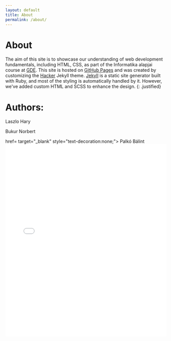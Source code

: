 ```yaml
---
layout: default
title: About
permalink: /about/
---
```

# About

The aim of this site is to showcase our understanding of web development fundamentals, including HTML, CSS, as part of the Informatika alapjai course at [GDE](https://gde.hu/). This site is hosted on [GitHub Pages](https://pages.github.com/) and was created by customizing the [Hacker](https://github.com/pages-themes/hacker) Jekyll theme. [Jekyll](https://jekyllrb.com/) is a static site generator built with Ruby, and most of the styling is automatically handled by it. However, we've added custom HTML and SCSS to enhance the design.
{: .justified}

# Authors: 

<a href="https://www.linkedin.com/in/l%C3%A1szl%C3%B3-h%C3%A1ry-297576ba/" target="_blank" style="text-decoration:none;">
    <i class="fab fa-linkedin" style="font-size: 24px; color: #0077B5;"></i> Laszlo Hary
</a>
<p>
    <a href="https://www.linkedin.com/in/norbert-bukur-aa8a82299/" target="_blank" style="text-decoration:none;">
        <i class="fab fa-linkedin" style="font-size: 24px; color: #0077B5;"></i> Bukur Norbert
    </a>
</p>
<a> href= target="_blank" style="text-decoration:none;">
    <i class="fab fa-linkedin" style="font-size: 24px; color: #0077B5;"></i> Palkó Bálint
</a>

<div class="pdf-container">
    <iframe src="{{ '/assets/presentation.pdf' | relative_url }}" width="100%" height="600px" frameborder="0"></iframe>
</div>
